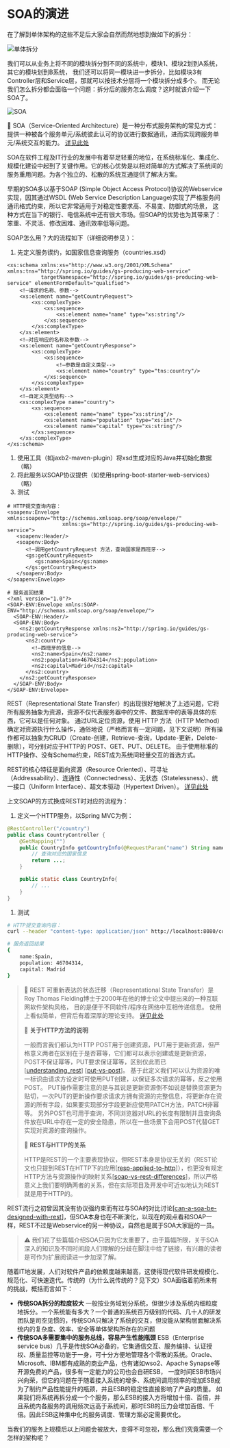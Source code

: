# SOA的演进

在了解到单体架构的这些不足后大家会自然而然地想到做如下的拆分：

![&#x5355;&#x4F53;&#x62C6;&#x5206;](https://raw.githubusercontent.com/gudaoxuri/Microservices-Architecture/master/resources/images/monolithic-split.svg?sanitize=true)

我们可以从业务上将不同的模块拆分到不同的系统中，模块1、模块2划到A系统，其它的模块划到B系统， 我们还可以将同一模块进一步拆分，比如模块3有Controller层和Service层，那就可以按技术分层将一个模块拆分成多个。 而无论我们怎么拆分都会面临一个问题：拆分后的服务怎么调度？这时就该介绍一下SOA了。

![SOA](https://raw.githubusercontent.com/gudaoxuri/Microservices-Architecture/master/resources/images/soa.svg?sanitize=true)

🔆 SOA（Service-Oriented Architecture）是一种分布式服务架构的常见方式：提供一种被各个服务单元/系统彼此认可的协议进行数据通讯，进而实现跨服务单元/系统交互的能力。 [详见此处](https://en.wikipedia.org/wiki/Service-oriented_architecture)

SOA在软件工程及IT行业的发展中有着举足轻重的地位，在系统标准化、集成化、规模化建设中起到了关键作用。它的核心优势是以相对简单的方式解决了系统间的服务重用问题。为各个独立的、松散的系统互通提供了解决方案。

早期的SOA多以基于SOAP \(Simple Object Access Protocol\)协议的Webservice实现，因其通过WSDL \(Web Service Description Language\)实现了严格服务间通讯格式约束，所以它非常适用于对稳定性要求高、不易变、防御式的场景， 这种方式在当下的银行、电信系统中还有很大市场。但SOAP的优势也为其带来了：笨重、不灵活、修改困难、通讯效率低等问题。

SOAP怎么用？大的流程如下（详细说明参见 ）：

1. 先定义服务锲约，如国家信息查询服务（countries.xsd）

```markup
<xs:schema xmlns:xs="http://www.w3.org/2001/XMLSchema" xmlns:tns="http://spring.io/guides/gs-producing-web-service"
           targetNamespace="http://spring.io/guides/gs-producing-web-service" elementFormDefault="qualified">
    <!—请求的名称、参数-->
    <xs:element name="getCountryRequest">
        <xs:complexType>
            <xs:sequence>
                <xs:element name="name" type="xs:string"/>
            </xs:sequence>
        </xs:complexType>
    </xs:element>
    <!—对应响应的名称及参数-->
    <xs:element name="getCountryResponse">
        <xs:complexType>
            <xs:sequence>
                <!—参数是自定义类型-->
                <xs:element name="country" type="tns:country"/>
            </xs:sequence>
        </xs:complexType>
    </xs:element>
    <!—自定义类型结构-->
    <xs:complexType name="country">
        <xs:sequence>
            <xs:element name="name" type="xs:string"/>
            <xs:element name="population" type="xs:int"/>
            <xs:element name="capital" type="xs:string"/>
        </xs:sequence>
    </xs:complexType>
</xs:schema>
```

1. 使用工具（如jaxb2-maven-plugin）将xsd生成对应的Java并初始化数据（略）
2. 将此服务以SOAP协议提供（如使用spring-boot-starter-web-services）（略）
3. 测试

```markup
# HTTP提交查询内容：
<soapenv:Envelope xmlns:soapenv="http://schemas.xmlsoap.org/soap/envelope/"
                  xmlns:gs="http://spring.io/guides/gs-producing-web-service">
   <soapenv:Header/>
   <soapenv:Body>
      <!—调用getCountryRequest 方法，查询国家是西班牙-->
      <gs:getCountryRequest>
         <gs:name>Spain</gs:name>
      </gs:getCountryRequest>
   </soapenv:Body>
</soapenv:Envelope>

# 服务返回结果
<?xml version="1.0"?>
<SOAP-ENV:Envelope xmlns:SOAP-ENV="http://schemas.xmlsoap.org/soap/envelope/">
  <SOAP-ENV:Header/>
  <SOAP-ENV:Body>
    <ns2:getCountryResponse xmlns:ns2="http://spring.io/guides/gs-producing-web-service">
      <ns2:country>
        <!—西班牙的信息-->
        <ns2:name>Spain</ns2:name>
        <ns2:population>46704314</ns2:population>
        <ns2:capital>Madrid</ns2:capital>
      </ns2:country>
    </ns2:getCountryResponse>
  </SOAP-ENV:Body>
</SOAP-ENV:Envelope>
```

REST（Representational State Transfer）的出现很好地解决了上述问题，它将所有服务抽象为资源，资源不仅代表服务器中的文件、数据库中的表等具体的东西，它可以是任何对象。 通过URL定位资源，使用 HTTP 方法（HTTP Method）确定对资源执行什么操作，通俗地说（严格而言有一定问题，见下文说明）所有操作都可以抽象为CRUD（Create-创建，Retrieve-查询，Update-更新，Delete-删除），可分别对应于HTTP的 POST、GET、PUT、DELETE。 由于使用标准的HTTP操作、没有Schema约束，REST成为系统间轻量交互的首选方式。

REST的核心特征是面向资源（Resource Oriented）、可寻址（Addressability）、连通性（Connectedness）、无状态（Statelessness）、统一接口（Uniform Interface）、超文本驱动（Hypertext Driven）。 [详见此处](http://www.infoq.com/cn/articles/understanding-restful-style)

上文SOAP的方式换成REST时对应的流程为：

1. 定义一个HTTP服务，以Spring MVC为例：

```java
@RestController("/country")
public class CountryController {
    @GetMapping("")
    public CountryInfo getCountryInfo(@RequestParam("name") String name) {
        // 查询对应的国家信息
        return ...;
    }

    public static class CountryInfo{
        // ...
    }
}
```

1. 测试

```bash
# HTTP提交查询内容：
curl --header "content-type: application/json" http://localhost:8080/country?name= Spain

# 服务返回结果
{
    name:Spain,
    population: 46704314,
    capital: Madrid
}
```

> 🔆 REST 可重新表达的状态迁移（Representational State Transfer）是Roy Thomas Fielding博士于2000年在他的博士论文中提出来的一种互联网软件架构风格， 目的是便于不同软件/程序在网络中互相传递信息。 使用上看似简单，但背后有着深厚的理论支持。 [详见此处](https://en.wikipedia.org/wiki/Representational_state_transfer)
>
> 📖 **关于HTTP方法的说明**
>
> 一般而言我们都认为HTTP POST用于创建资源，PUT用于更新资源，但严格意义两者在区别在于是否幂等，它们都可以表示创建或是更新资源，POST不保证幂等，PUT要求保证幂等，区别仅此而已 \[[understanding\_rest](https://spring.io/understanding/REST)\] \[[put-vs-post](https://stackoverflow.com/questions/630453/put-vs-post-in-rest)\]。 基于此定义我们可以认为资源的唯一标识由请求方设定时可使用PUT创建，以保证多次请求的幂等，反之使用POST。 PUT操作需要注意的是与其说是更新资源倒不如说是替换资源更为贴切，一次PUT的更新操作要求请求方拥有资源的完整信息，将更新存在资源的所有字段，如果要实现部分字段更新应使用PATCH方法，PATCH非幂等。 另外POST也可用于查询，不同浏览器对URL的长度有限制并且查询条件放在URL中存在一定的安全隐患，所以在一些场景下会用POST代替GET实现对资源的查询操作。
>
> 📖 **REST与HTTP的关系**
>
> HTTP是REST的一个主要表现协议，但REST本身是协议无关的（REST论文也只提到REST在HTTP下的应用\[[resp-applied-to-http](https://www.ics.uci.edu/~fielding/pubs/dissertation/evaluation.htm#sec_6_3)\]），也更没有规定HTTP方法与资源操作的映射关系\[[soap-vs-rest-differences](https://stackoverflow.com/questions/19884295/soap-vs-rest-differences)\]，所以严格意义上我们要明确两者的关系，但在实际项目及开发中可近似地认为REST就是用于HTTP的。

REST流行之初曾因其没有协议强约束而有过与SOA的对比讨论\[[can-a-soa-be-designed-with-rest](https://stackoverflow.com/questions/10491812/can-a-soa-be-designed-with-rest?utm_medium=organic&utm_source=google_rich_qa&utm_campaign=google_rich_qa)\]，但SOA本身也在不断演化，以现在的观点看和SOAP一样，REST不过是Webservice的另一种协议，自然也是属于SOA大家庭的一员。

> ⚠ 我们花了些篇幅介绍SOA只因为它太重要了，由于篇幅所限，关于SOA深入的知识及不同时间段人们理解的分歧在脚注中给了链接，有兴趣的读者是可作为扩展阅读进一步加深了解。

随着IT地发展，人们对软件产品的依赖度越来越高，这使得现代软件研发规模化、规范化、可快速迭代。传统的（为什么说传统的？见下文）SOA面临着前所未有的挑战，概括而言如下：

* **传统SOA拆分的粒度较大** 一般按业务域划分系统，但很少涉及系统内细粒度地拆分。一个系统能有多大？一个普通的系统百万级别的代码、几十人的研发团队是司空见惯的，传统SOA只解决了系统的交互，但没能从架构层面解决系统内的复杂度、效率、安全等单体架构所存在的问题
* **传统SOA多需要集中的服务总线，容易产生性能瓶颈** ESB（Enterprise service bus）几乎是传统SOA必备的，它集通信交互、服务编排、认证授权、质量监控等功能于一身，可十分方便地管理各个零散的系统。Oracle、Microsoft、IBM都有成熟的商业产品，也有诸如wso2、Apache Synapse等开源免费的产品，很多有一定能力的公司也会自研ESB， 一度时间ESB市场兴兴向荣，但它的问题在于随着接入系统的增多、系统间调用频率的增加ESB成为了制约产品性能提升的瓶颈，并且ESB的稳定性直接影响了产品的质量。 如果我们将系统再拆分成一个个服务，那么ESB的接入方将增加十倍、百倍，并且系统内各服务的调用频次远高于系统间，那时ESB的压力会增加百倍、千倍。因此ESB这种集中化的服务调度、管理方案必定需要优化。

当我们的服务上规模后以上问题会被放大，变得不可忽视，那么我们究竟需要一个怎样的架构呢？

